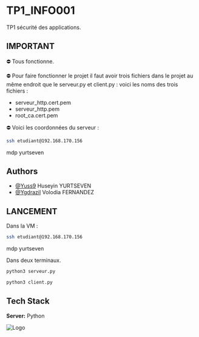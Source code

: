 # TP1_INFO001
 TP1 sécurité des applications.

## IMPORTANT
⛔️ Tous fonctionne.

⛔️ Pour faire fonctionner le projet il faut avoir trois fichiers dans le projet au même endroit que le serveur.py et client.py : voici les noms des trois fichiers : 
- serveur_http.cert.pem
- serveur_http.pem
- root_ca.cert.pem

⛔️ Voici les coordonnées du serveur : 
```bash
ssh etudiant@192.168.170.156 
```
mdp yurtseven

## Authors
 - [@Yuss9](https://github.com/Yuss9) Huseyin YURTSEVEN
 - [@Ygdrazil](https://github.com/Ygdrazil) Volodia FERNANDEZ 

## LANCEMENT

Dans la VM :

```bash
ssh etudiant@192.168.170.156 
```
mdp yurtseven

Dans deux terminaux.

```bash
python3 serveur.py
```

```bash
python3 client.py
```

## Tech Stack

**Server:** Python


![Logo](https://fs.buttercms.com/resize=width:940/Kgd357RQfGpJ1sfhLclA)
